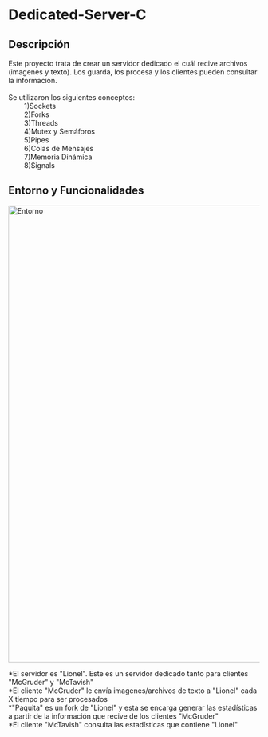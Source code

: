 # Dedicated-Server-C

<h2>Descripción</h2>
Este proyecto trata de crear un servidor dedicado el cuál recive archivos (imagenes y texto). Los guarda, los procesa y los clientes pueden consultar la información.<br>
<br>
Se utilizaron los siguientes conceptos:<br>
        1)Sockets<br>
        2)Forks<br>
        3)Threads<br>
        4)Mutex y Semáforos<br>
        5)Pipes<br>
        6)Colas de Mensajes<br>
        7)Memoria Dinámica<br>
        8)Signals<br>
        

<h2>Entorno y Funcionalidades</h2>

<img width="913" alt="Entorno" src="https://user-images.githubusercontent.com/24244834/100281936-8e36b480-2f49-11eb-9921-3bff65523fed.png">

*El servidor es "Lionel". Este es un servidor dedicado tanto para clientes "McGruder" y "McTavish"<br>
*El cliente "McGruder" le envía imagenes/archivos de texto a "Lionel" cada X tiempo para ser procesados<br>
*"Paquita" es un fork de "Lionel" y esta se encarga generar las estadísticas a partir de la información que recive de los clientes "McGruder"<br>
*El cliente "McTavish" consulta las estadísticas que contiene "Lionel"
